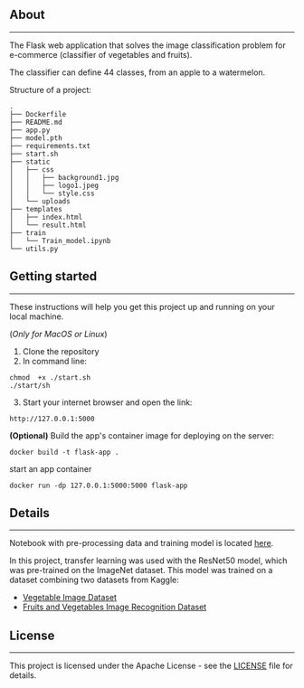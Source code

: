 ## About  

---

The Flask web application that solves the image classification problem for e-commerce (classifier of vegetables and fruits).

The classifier can define 44 classes, from an apple to a watermelon.

Structure of a project: 

```
.
├── Dockerfile
├── README.md
├── app.py
├── model.pth
├── requirements.txt
├── start.sh
├── static
│   ├── css
│   │   ├── background1.jpg
│   │   ├── logo1.jpeg
│   │   └── style.css
│   └── uploads
├── templates
│   ├── index.html
│   └── result.html
├── train
│   └── Train_model.ipynb
└── utils.py
```

## Getting started 

--- 

These instructions will help you get this project up and running on your local machine. 

(_Only for MacOS or Linux_)

1. Clone the repository 
2. In command line: 

```commandline
chmod  +x ./start.sh 
./start/sh
```

3. Start your internet browser and open the link: 
```commandline
http://127.0.0.1:5000
```

**(Optional)** Build the app's container image for deploying on the server:

```commandline
docker build -t flask-app .
```

start an app container 

```commandline
docker run -dp 127.0.0.1:5000:5000 flask-app
```

## Details 

--- 

Notebook with pre-processing data and training model is located [here](https://github.com/serebrennikov94/vegetables_and_fruits_classification/blob/main/train/Train_model.ipynb). 

In this project, transfer learning was used with the ResNet50 model, which was pre-trained on the ImageNet dataset. 
This model was trained on a dataset combining two datasets from Kaggle:

* [Vegetable Image Dataset](https://www.kaggle.com/datasets/misrakahmed/vegetable-image-dataset) 
* [Fruits and Vegetables Image Recognition Dataset](https://www.kaggle.com/datasets/kritikseth/fruit-and-vegetable-image-recognition)


## License 

--- 

This project is licensed under the Apache License - see the [LICENSE](https://github.com/serebrennikov94/vegetables_and_fruits_classification/blob/main/LICENSE) file for details.



